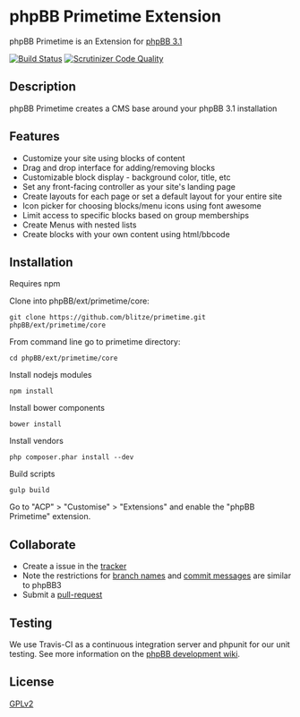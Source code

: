 # phpBB Primetime Extension

phpBB Primetime is an Extension for [phpBB 3.1](https://www.phpbb.com/)

[![Build Status](https://scrutinizer-ci.com/g/blitze/primetime/badges/build.png?b=develop)](https://scrutinizer-ci.com/g/blitze/primetime/build-status/develop) [![Scrutinizer Code Quality](https://scrutinizer-ci.com/g/blitze/primetime/badges/quality-score.png?b=develop)](https://scrutinizer-ci.com/g/blitze/primetime/?branch=develop)

## Description

phpBB Primetime creates a CMS base around your phpBB 3.1 installation

## Features

* Customize your site using blocks of content
* Drag and drop interface for adding/removing blocks
* Customizable block display - background color, title, etc
* Set any front-facing controller as your site's landing page
* Create layouts for each page or set a default layout for your entire site
* Icon picker for choosing blocks/menu icons using font awesome
* Limit access to specific blocks based on group memberships
* Create Menus with nested lists
* Create blocks with your own content using html/bbcode


## Installation

Requires npm

Clone into phpBB/ext/primetime/core:

    git clone https://github.com/blitze/primetime.git phpBB/ext/primetime/core

From command line go to primetime directory: 

    cd phpBB/ext/primetime/core

Install nodejs modules

    npm install

Install bower components

    bower install

Install vendors

    php composer.phar install --dev

Build scripts

    gulp build

Go to "ACP" > "Customise" > "Extensions" and enable the "phpBB Primetime" extension.

## Collaborate

* Create a issue in the [tracker](https://github.com/blitze/primetime/issues)
* Note the restrictions for [branch names](https://wiki.phpbb.com/Git#Branch_Names) and [commit messages](https://wiki.phpbb.com/Git#Commit_Messages) are similar to phpBB3
* Submit a [pull-request](https://github.com/blitze/primetime/pulls)

## Testing

We use Travis-CI as a continuous integration server and phpunit for our unit testing. See more information on the [phpBB development wiki](https://wiki.phpbb.com/Unit_Tests).

## License

[GPLv2](license.txt)
